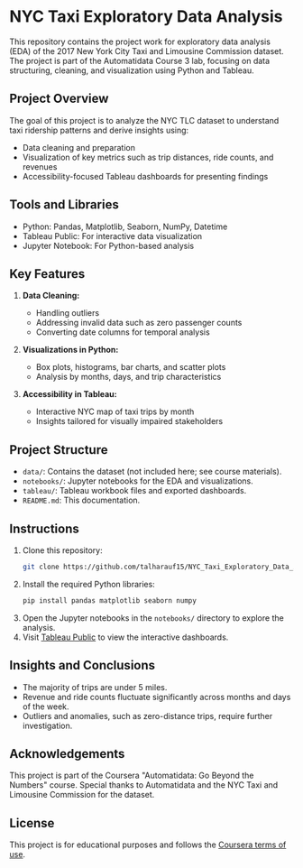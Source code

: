 
# NYC Taxi Exploratory Data Analysis

This repository contains the project work for exploratory data analysis (EDA) of the 2017 New York City Taxi and Limousine Commission dataset. The project is part of the Automatidata Course 3 lab, focusing on data structuring, cleaning, and visualization using Python and Tableau.

## Project Overview

The goal of this project is to analyze the NYC TLC dataset to understand taxi ridership patterns and derive insights using:
- Data cleaning and preparation
- Visualization of key metrics such as trip distances, ride counts, and revenues
- Accessibility-focused Tableau dashboards for presenting findings

## Tools and Libraries
- Python: Pandas, Matplotlib, Seaborn, NumPy, Datetime
- Tableau Public: For interactive data visualization
- Jupyter Notebook: For Python-based analysis

## Key Features
1. **Data Cleaning:**
   - Handling outliers
   - Addressing invalid data such as zero passenger counts
   - Converting date columns for temporal analysis

2. **Visualizations in Python:**
   - Box plots, histograms, bar charts, and scatter plots
   - Analysis by months, days, and trip characteristics

3. **Accessibility in Tableau:**
   - Interactive NYC map of taxi trips by month
   - Insights tailored for visually impaired stakeholders

## Project Structure
- `data/`: Contains the dataset (not included here; see course materials).
- `notebooks/`: Jupyter notebooks for the EDA and visualizations.
- `tableau/`: Tableau workbook files and exported dashboards.
- `README.md`: This documentation.

## Instructions
1. Clone this repository:
   ```bash
   git clone https://github.com/talharauf15/NYC_Taxi_Exploratory_Data_Analysis.git
   ```
2. Install the required Python libraries:
   ```bash
   pip install pandas matplotlib seaborn numpy
   ```
3. Open the Jupyter notebooks in the `notebooks/` directory to explore the analysis.
4. Visit [Tableau Public](https://public.tableau.com/) to view the interactive dashboards.

## Insights and Conclusions
- The majority of trips are under 5 miles.
- Revenue and ride counts fluctuate significantly across months and days of the week.
- Outliers and anomalies, such as zero-distance trips, require further investigation.

## Acknowledgements
This project is part of the Coursera "Automatidata: Go Beyond the Numbers" course. Special thanks to Automatidata and the NYC Taxi and Limousine Commission for the dataset.

## License
This project is for educational purposes and follows the [Coursera terms of use](https://www.coursera.org/about/terms).
